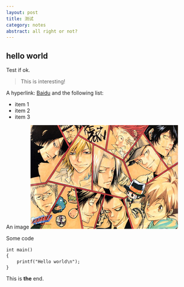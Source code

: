 ```yaml
---
layout: post
title: 测试
category: notes
abstract: all right or not?
---
```


## hello world

Test if ok.

> This is interesting!

A hyperlink: [Baidu][1] and the following list:

* item 1
* item 2
* item 3

An image
![test](/img/tmp/test.jpg)

Some code

	int main()
	{
		printf("Hello world\n");
	}

This is **the** end.

[1]: http://www.baidu.com "Baidu Search"